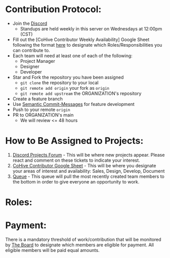 # Contribution Protocol:

- Join the [Discord](https://discord.gg/MA2jZYbh)
  - Standups are held weekly in this server on Wednesdays at 12:00pm (CST)
- Fill out the [CoHive Contributor Weekly Availability] Google Sheet following the format [here](#Roles) to designate which Roles/Responsibilities you can contribute to.
- Each team will need at least one of each of the following:
    - Project Manager
    - Designer
    - Developer
- Star and Fork the repository you have been assigned
  - `git clone` the repository to your local
  - `git remote add origin` your fork as `origin`
  - `git remote add upstream` the ORGANIZATION's repository
- Create a feature branch
- Use [Semantic Commit-Messages](https://gist.github.com/joshbuchea/6f47e86d2510bce28f8e7f42ae84c716) for feature development
- Push to your remote `origin`
- PR to ORGANIZATION's main
  - We will review <= 48 hours

# How to Be Assigned to Projects:

1. [Discord Projects Forum](https://discord.gg/6SQVNFuT) - This will be where new projects appear. Please react and comment on these tickets to indicate your interest.
2. [CoHive Contributor Google Sheet](https://docs.google.com/spreadsheets/d/1SJh6vwCMvt3bLdduPu461B226AfwCglzGdHAbSPjDeM/edit#gid=0) - This will be where you designate your areas of interest and availability: Sales, Design, Develop, Document
3. [Queue](https://toBeCreated.com) - This queue will pull the most recently created team members to the bottom in order to give everyone an opportunity to work.


# Roles:



# Payment:
There is a mandatory threshold of work/contribution that will be monitored by [The Board](./BOARD.md) to designate which members are eligible for payment. All eligible members will be paid equal amounts.
